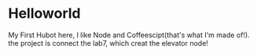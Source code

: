 # Helloworld
My First
Hubot here, I like Node and Coffeescipt(that's what I'm made of!).
the project is connect the lab7, which creat the elevator node!
